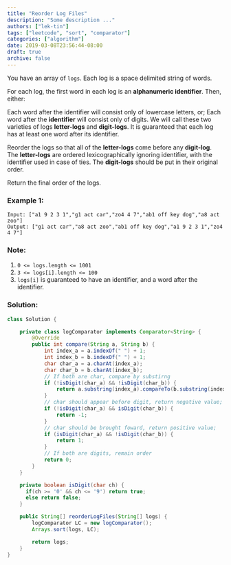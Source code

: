 ```yaml
---
title: "Reorder Log Files"
description: "Some description ..."
authors: ["lek-tin"]
tags: ["leetcode", "sort", "comparator"]
categories: ["algorithm"]
date: 2019-03-08T23:56:44-08:00
draft: true
archive: false
---
```

You have an array of `logs`.  Each log is a space delimited string of words.

For each log, the first word in each log is an **alphanumeric identifier**.  Then, either:

Each word after the identifier will consist only of lowercase letters, or;
Each word after the **identifier** will consist only of digits.
We will call these two varieties of logs **letter-logs** and **digit-logs**.  It is guaranteed that each log has at least one word after its identifier.

Reorder the logs so that all of the **letter-logs** come before any **digit-log**.  The **letter-logs** are ordered lexicographically ignoring identifier, with the identifier used in case of ties.  The **digit-logs** should be put in their original order.

Return the final order of the logs.

 

### Example 1:
```
Input: ["a1 9 2 3 1","g1 act car","zo4 4 7","ab1 off key dog","a8 act zoo"]
Output: ["g1 act car","a8 act zoo","ab1 off key dog","a1 9 2 3 1","zo4 4 7"]
```

### Note:
1. `0 <= logs.length <= 1001`
2. `3 <= logs[i].length <= 100`
3. `logs[i]` is guaranteed to have an identifier, and a word after the identifier.

### Solution:
```java
class Solution {

    private class logComparator implements Comparator<String> {
        @Override
        public int compare(String a, String b) {
            int index_a = a.indexOf(" ") + 1;
            int index_b = b.indexOf(" ") + 1;
            char char_a = a.charAt(index_a);
            char char_b = b.charAt(index_b);
            // If both are char, compare by substirng
            if (!isDigit(char_a) && !isDigit(char_b)) {
                return a.substring(index_a).compareTo(b.substring(index_b));
            }
            // char should appear before digit, return negative value;
            if (!isDigit(char_a) && isDigit(char_b)) {
                return -1;
            }
            // char should be brought foward, return positive value;
            if (isDigit(char_a) && !isDigit(char_b)) {
                return 1;
            }
            // If both are digits, remain order
            return 0;
        }
    }

    private boolean isDigit(char ch) {
      if(ch >= '0' && ch <= '9') return true;
      else return false;
    }

    public String[] reorderLogFiles(String[] logs) {
        logComparator LC = new logComparator();
        Arrays.sort(logs, LC);

        return logs;
    }
}
```